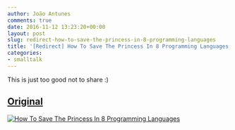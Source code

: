 ```yaml
---
author: João Antunes
comments: true
date: 2016-11-12 13:23:20+00:00
layout: post
slug: redirect-how-to-save-the-princess-in-8-programming-languages
title: '[Redirect] How To Save The Princess In 8 Programming Languages'
categories:
- smalltalk
---
```


This is just too good not to share :)


## [Original](https://toggl.com/programming-princess)


[![How To Save The Princess In 8 Programming Languages](https://public-assets.toggl.space/b/static/cc33ee8fee212b5a140d6a233e5d6e6b/c3b35/article-toggl-how-to-save-the-princess-in-8-programming-languages.avif)](https://toggl.com/programming-princess)
